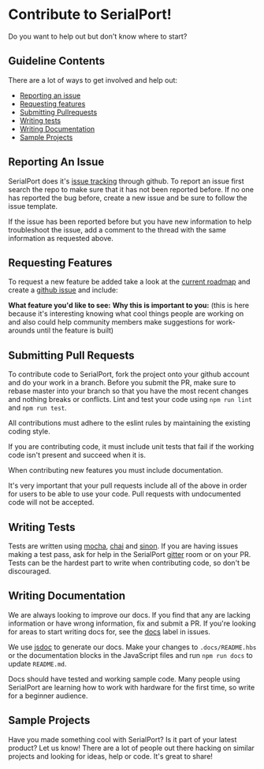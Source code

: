 # Contribute to SerialPort!

Do you want to help out but don't know where to start?

## Guideline Contents

There are a lot of ways to get involved and help out:
- [Reporting an issue](#reporting-issues)
- [Requesting features](#requesting-features)
- [Submitting Pullrequests](#pullrequests)
- [Writing tests](#writing-tests)
- [Writing Documentation](#writing-docs)
- [Sample Projects](#sample-projects)

<a name="reporting-issues"></a>
## Reporting An Issue

SerialPort does it's [issue tracking](https://github.com/node-serialport/node-serialport/issues) through github. To report an issue first search the repo to make sure that it has not been reported before.  If no one has reported the bug before, create a new issue and be sure to follow the issue template.

If the issue has been reported before but you have new information to help troubleshoot the issue, add a comment to the thread with the same information as requested above.

<a name="requesting-features"></a>
## Requesting Features
To request a new feature be added take a look at the [current roadmap](https://github.com/node-serialport/node-serialport/issues/746) and create a [github issue](https://github.com/node-serialport/node-serialport/issues) and include:

**What feature you'd like to see:**
**Why this is important to you:** (this is here because it's interesting knowing what cool things people are working on and also could help community members make suggestions for work-arounds until the feature is built)

<a name="pullrequests"></a>
## Submitting Pull Requests
To contribute code to SerialPort, fork the project onto your github account and do your work in a branch. Before you submit the PR, make sure to rebase master into your branch so that you have the most recent changes and nothing breaks or conflicts.  Lint and test your code using `npm run lint` and `npm run test`.

All contributions must adhere to the eslint rules by maintaining the existing coding style.

If you are contributing code, it must include unit tests that fail if the working code isn't present and succeed when it is.

When contributing new features you must include documentation.

It's very important that your pull requests include all of the above in order for users to be able to use your code. Pull requests with undocumented code will not be accepted.

<a name="writing-tests"></a>
## Writing Tests

Tests are written using [mocha](https://mochajs.org/), [chai](http://chaijs.com/) and [sinon](http://sinonjs.org/).  If you are having issues making a test pass, ask for help in the SerialPort [gitter](https://gitter.im/node-serialport/node-serialport) room or on your PR.  Tests can be the hardest part to write when contributing code, so don't be discouraged.

<a name="writing-docs"></a>
## Writing Documentation

We are always looking to improve our docs.  If you find that any are lacking information or have wrong information, fix and submit a PR.  If you're looking for areas to start writing docs for, see the [docs](https://github.com/node-serialport/node-serialport/labels/docs) label in issues.

We use [jsdoc](http://usejsdoc.org/) to generate our docs. Make your changes to `.docs/README.hbs` or the documentation blocks in the JavaScript files and run `npm run docs` to update `README.md`.

Docs should have tested and working sample code. Many people using SerialPort are learning how to work with hardware for the first time, so write for a beginner audience.

<a name="sample-projects"></a>
## Sample Projects

Have you made something cool with SerialPort? Is it part of your latest product? Let us know! There are a lot of people out there hacking on similar projects and looking for ideas, help or code. It's great to share!
